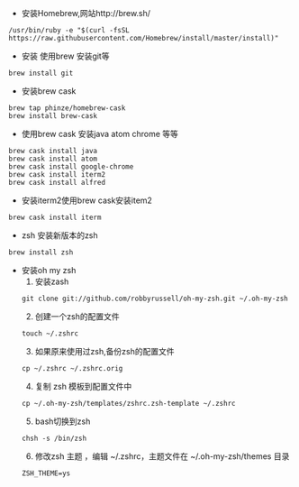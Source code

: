 * 安装Homebrew,网站http://brew.sh/
```
/usr/bin/ruby -e "$(curl -fsSL https://raw.githubusercontent.com/Homebrew/install/master/install)"
```

* 安装 使用brew 安装git等
```
brew install git
```

* 安装brew cask
```
brew tap phinze/homebrew-cask
brew install brew-cask
```

* 使用brew cask 安装java atom chrome 等等
```
brew cask install java
brew cask install atom
brew cask install google-chrome
brew cask install iterm2
brew cask install alfred
```

* 安装iterm2使用brew cask安装item2
```
brew cask install iterm
```

* zsh 安装新版本的zsh
```
brew install zsh
```

* 安装oh my zsh
  1. 安装zash
  ```
  git clone git://github.com/robbyrussell/oh-my-zsh.git ~/.oh-my-zsh
  ```
  2. 创建一个zsh的配置文件
  ```
  touch ~/.zshrc
  ```
  3. 如果原来使用过zsh,备份zsh的配置文件
  ```
  cp ~/.zshrc ~/.zshrc.orig
  ```
  4. 复制 zsh 模板到配置文件中
  ```
  cp ~/.oh-my-zsh/templates/zshrc.zsh-template ~/.zshrc
  ```  
  5. bash切换到zsh
  ```
  chsh -s /bin/zsh
  ```
  6. 修改zsh 主题 ，编辑 ~/.zshrc，主题文件在 ~/.oh-my-zsh/themes 目录
  ```
  ZSH_THEME=ys
  ```
